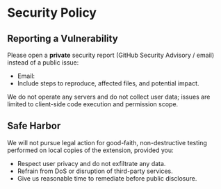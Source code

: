 # Security Policy

## Reporting a Vulnerability

Please open a **private** security report (GitHub Security Advisory / email) instead of a public issue:

- Email: <YOUR SECURITY EMAIL>
- Include steps to reproduce, affected files, and potential impact.

We do not operate any servers and do not collect user data; issues are limited to client-side code execution and permission scope.

## Safe Harbor

We will not pursue legal action for good-faith, non-destructive testing performed on local copies of the extension, provided you:

- Respect user privacy and do not exfiltrate any data.
- Refrain from DoS or disruption of third-party services.
- Give us reasonable time to remediate before public disclosure.
